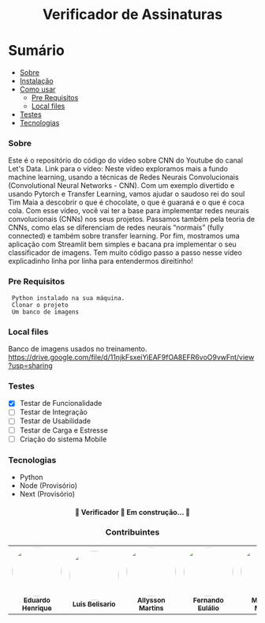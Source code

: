 
<h1 align="center">Verificador de Assinaturas</h1>

Sumário
=================
<!--ts-->
   * [Sobre](#sobre)
   * [Instalação](#instalacao)
   * [Como usar](#como-usar)
      * [Pre Requisitos](#pre-requisitos)
      * [Local files](#local-files)
   * [Testes](#testes)
   * [Tecnologias](#tecnologias)
<!--te-->
### Sobre
<p align="left">Este é o repositório do código do vídeo sobre CNN do Youtube do canal Let's Data. Link para o vídeo: <https://youtu.be/n1TUIvazOCg>
Neste vídeo exploramos mais a fundo machine learning, usando a técnicas de Redes Neurais Convolucionais (Convolutional Neural Networks - CNN). Com um exemplo divertido e usando Pytorch e Transfer Learning, vamos ajudar o saudoso rei do soul Tim Maia a descobrir o que é chocolate, o que é guaraná e o que é coca cola. Com esse vídeo, você vai ter a base para implementar redes neurais convolucionais (CNNs) nos seus projetos. Passamos também pela teoria de CNNs, como elas se diferenciam de redes neurais “normais” (fully connected) e também sobre transfer learning. Por fim, mostramos uma aplicação com Streamlit bem simples e bacana pra implementar o seu classificador de imagens. Tem muito código passo a passo nesse vídeo explicadinho linha por linha para entendermos direitinho!</p>

### Pre Requisitos
	 Python instalado na sua máquina.
	 Clonar o projeto
	 Um banco de imagens
	
### Local files
Banco de imagens usados no treinamento.
https://drive.google.com/file/d/11njkFsxeiYiEAF9fOA8EFR6voO9vwFnt/view?usp=sharing

### Testes
- [x] Testar de Funcionalidade
- [ ] Testar de Integração
- [ ] Testar de Usabilidade
- [ ] Testar de Carga e Estresse
- [ ] Criação do sistema Mobile

### Tecnologias
* Python
* Node (Provisório)
* Next (Provisório)


<h4 align="center"> 
	🚧  Verificador 🚀 Em construção...  🚧
</h4>
<h3 align="center">Contribuintes</h3>
<table>
  <tr>
    <td align="center"><a href="https://github.com/eduardoh03"><img style="border-radius: 50%;" src="https://github.com/eduardoh03.png" width="100px;" alt=""/><br /><sub><b>Eduardo Henrique</b></sub></a><br /></td>
    <td align="center"><a href="https://github.com/luisbelisario"><img style="border-radius: 50%;" src="https://github.com/luisbelisario.png" width="100px;" alt=""/><br /><sub><b>Luis Belisario</b></sub></a><br /></td>
    <td align="center"><a href="https://github.com/martcbit"><img style="border-radius: 50%;" src="https://github.com/martcbit.png" width="100px;" alt=""/><br /><sub><b>Allysson Martins</b></sub></a><br /></td>
    <td align="center"><a href="https://github.com/FernandoENF"><img style="border-radius: 50%;" src="https://github.com/FernandoENF.png" width="100px;" alt=""/><br /><sub><b>Fernando Eulálio</b></sub></a><br /></td>
    <td align="center"><a href="https://github.com/Mathewsmag"><img style="border-radius: 50%;" src="https://github.com/Mathewsmag.png" width="100px;" alt=""/><br /><sub><b>Matheus Magno</b></sub></a><br /></td>
    <td align="center"><a href="https://github.com/Hauls-Hasson"><img style="border-radius: 50%;" src="https://github.com/Hauls-Hasson.png" width="100px;" alt=""/><br /><sub><b>Ismael Rodrigues</b></sub></a><br /></td>
    <td align="center"><a href="https://github.com/juliaNogueiraC"><img style="border-radius: 50%;" src="https://github.com/juliaNogueiraC.png" width="100px;" alt=""/><br /><sub><b>Julia Nogueira</b></sub></a><br /></td>
  </tr>
</table>

